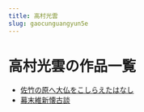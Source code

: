 ```yaml
---
title: 高村光雲
slug: gaocunguangyun5e
---
```


# 高村光雲の作品一覧

- [佐竹の原へ大仏をこしらえたはなし](zuozhunoyuanhedafowokoshiraetahanashif1)
- [幕末維新懐古談](mumoweixinhuaigutand2)
